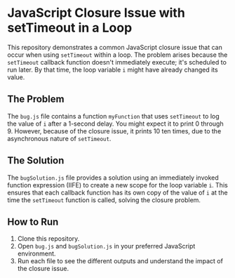 # JavaScript Closure Issue with setTimeout in a Loop

This repository demonstrates a common JavaScript closure issue that can occur when using `setTimeout` within a loop.  The problem arises because the `setTimeout` callback function doesn't immediately execute; it's scheduled to run later. By that time, the loop variable `i` might have already changed its value.

## The Problem

The `bug.js` file contains a function `myFunction` that uses `setTimeout` to log the value of `i` after a 1-second delay. You might expect it to print 0 through 9. However, because of the closure issue, it prints 10 ten times, due to the asynchronous nature of `setTimeout`.

## The Solution

The `bugSolution.js` file provides a solution using an immediately invoked function expression (IIFE) to create a new scope for the loop variable `i`.  This ensures that each callback function has its own copy of the value of `i` at the time the `setTimeout` function is called, solving the closure problem.

## How to Run

1. Clone this repository.
2. Open `bug.js` and `bugSolution.js` in your preferred JavaScript environment.
3. Run each file to see the different outputs and understand the impact of the closure issue.